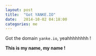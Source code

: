 ```yaml
---
layout: post
title:  "Got YANKE.IO"
date:   2014-10-02 04:18:00
categories: me
---
```

Got the domain `yanke.io`, yeahhhhhhhh !

**This is my name, my name !**
